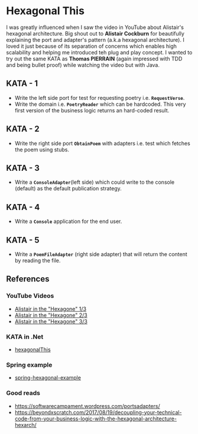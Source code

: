 # Hexagonal This

I was greatly influenced when I saw the video in YouTube about Alistair's hexagonal architecture. Big shout out to **Alistair Cockburn** for beautifully explaining the port and adapter's pattern (a.k.a hexagonal architecture). I loved it just because of its separation of concerns which enables high scalability and helping me introduced teh plug and play concept. I wanted to try out the same KATA as **Thomas PIERRAIN** (again impressed with TDD and being bullet proof) while watching the video but with Java. 


## KATA - 1

- Write the left side port for test for requesting poetry i.e. **`RequestVerse`**.
- Write the domain i.e. **`PoetryReader`** which can be hardcoded. This very first version of the business logic returns an hard-coded result.

## KATA - 2

- Write the right side port **`ObtainPoem`** with adapters i.e. test which fetches the poem using stubs.

## KATA - 3

- Write a **`ConsoleAdapter`**(left side) which could write to the console (default) as the default publication strategy.

## KATA - 4

- Write a **`Console`** application for the end user.

## KATA - 5

- Write a **`PoemFileAdapter`** (right side adapter) that will return the content by reading the file.

## References

### YouTube Videos

- [Alistair in the "Hexagone" 1/3](https://www.youtube.com/watch?v=th4AgBcrEHA)
- [Alistair in the "Hexagone" 2/3](https://www.youtube.com/watch?v=iALcE8BPs94)
- [Alistair in the "Hexagone" 3/3](https://www.youtube.com/watch?v=DAe0Bmcyt-4)

### KATA in .Net

- [hexagonalThis](https://github.com/tpierrain/hexagonalThis)

### Spring example

- [spring-hexagonal-example](https://github.com/gshaw-pivotal/spring-hexagonal-example)

### Good reads

- https://softwarecampament.wordpress.com/portsadapters/
- https://beyondxscratch.com/2017/08/19/decoupling-your-technical-code-from-your-business-logic-with-the-hexagonal-architecture-hexarch/

